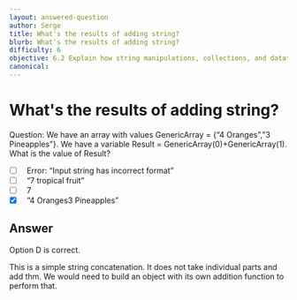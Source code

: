 ```yaml
---
layout: answered-question
author: Serge
title: What's the results of adding string?
blurb: What's the results of adding string?
difficulty: 6
objective: 6.2 Explain how string manipulations, collections, and datatables are used for data manipulation
canonical: 
---
```


<h1>What's the results of adding string?</h1>

Question:  We have an array with values GenericArray = {“4 Oranges”,”3 Pineapples”}.  We have a variable Result = GenericArray(0)+GenericArray(1).  What is the value of Result?

 - [ ] &nbsp;  Error: “Input string has incorrect format”
 - [ ] &nbsp;  “7 tropical fruit”
 - [ ] &nbsp;  7
 - [X] &nbsp;  “4 Oranges3 Pineapples”

## Answer

Option D is correct.

This is a simple string concatenation.  It does not take individual parts and add thm.  We would need to build an object with its own addition function to perform that.


